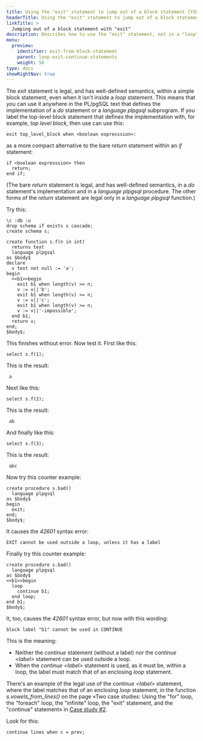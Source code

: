 ```yaml
---
title: Using the "exit" statement to jump out of a block statement [YSQL]
headerTitle: Using the "exit" statement to jump out of a block statement
linkTitle: >
  Jumping out of a block statement with "exit"
description: Describes how to use the "exit" statement, not in a "loop" statement, to jump out of a block statement. [YSQL].
menu:
  preview:
    identifier: exit-from-block-statememt
    parent: loop-exit-continue-statements
    weight: 50
type: docs
showRightNav: true
---
```


The _exit_ statement is legal, and has well-defined semantics, within a simple block statement, even when it isn't inside a _loop_ statement. This means that you can use it anywhere in the PL/pgSQL text that defines the implementation of a _do_ statement or a _language plpgsql_ subprogram. If you label the top-level block statement that defines the implementation with, for example, _top level block_, then use can use this: 

```plpgsql
exit top_level_block when <boolean expresssion>:
```

as a more compact alternative to the bare _return_ statement within an _if_ statement:

```plpgsql
if <boolean expresssion> then
  return;
end if;
```

(The bare _return_ statement is legal, and has well-defined semantics, in a _do_ statement's implementation and in a _language plpgsql_ procedure. The other forms of the _return_ statement are legal only in a _language plpgsql_ function.)

Try this:

```plpgsql
\c :db :u
drop schema if exists s cascade;
create schema s;

create function s.f(n in int)
  returns text
  language plpgsql
as $body$
declare
  v text not null := 'a';
begin
  <<b1>>begin
    exit b1 when length(v) >= n;
    v := v||'b';
    exit b1 when length(v) >= n;
    v := v||'c';
    exit b1 when length(v) >= n;
    v := v||'-impossible';
  end b1;
  return v;
end;
$body$;
```

This finishes without error. Now test it. First like this:

```plpgsql
select s.f(1);
```

This is the result:

```output
 a
```

Next like this:

```plpgsql
select s.f(2);
```

This is the result:

```output
 ab
```

And finally like this:

```plpgsql
select s.f(3);
```

This is the result:

```output
 abc
```

Now try this counter example:

```plpgsql
create procedure s.bad()
  language plpgsql
as $body$
begin
  exit;
end;
$body$;
```

It causes the _42601_ syntax error:

```output
EXIT cannot be used outside a loop, unless it has a label
```

Finally try this counter example:

```plpgsql
create procedure s.bad()
  language plpgsql
as $body$
<<b1>>begin
  loop
    continue b1;
  end loop;
end b1;
$body$;
```

It, too, causes the _42601_ syntax error, but now with this wording:

```output
block label "b1" cannot be used in CONTINUE
```

This is the meaning:

- Neither the _continue_ statement (without a label) nor the _continue \<label\>_ statement can be used outside a loop.
- When the _continue \<label\>_ statement is used, as it must be, within a loop, the label must match that of an enclosing _loop_ statement.

There's an example of the legal use of the _continue \<label\>_ statement, where the label matches that of an enclosing _loop_ statement, in the function _s.vowels_from_lines()_ on the page  «Two case studies: Using the "for" loop, the "foreach" loop, the "infinite" loop, the "exit" statement, and the "continue" statement» in [Case study #2](../two-case-studies/#case-study-2-compose-a-string-of-a-specified-number-of-vowels-from-each-text-line-in-an-array-until-a-specified-number-of-such-vowel-strings-have-been-composed).

Look for this:

```plpgsql
continue lines when c = prev;
```
